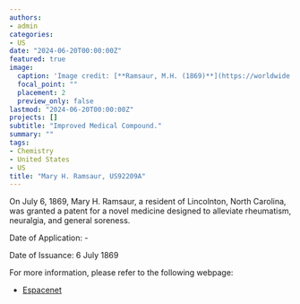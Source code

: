 ```yaml
---
authors:
- admin
categories:
- US
date: "2024-06-20T00:00:00Z"
featured: true
image:
  caption: 'Image credit: [**Ramsaur, M.H. (1869)**](https://worldwide.espacenet.com/patent/search/family/002161687/publication/US92209A?q=pn%3DUS92209A)'
  focal_point: ""
  placement: 2
  preview_only: false
lastmod: "2024-06-20T00:00:00Z"
projects: []
subtitle: "Improved Medical Compound."
summary: ""
tags:
- Chemistry
- United States 
- US
title: "Mary H. Ramsaur, US92209A"
---
```

On July 6, 1869, Mary H. Ramsaur, a resident of Lincolnton, North Carolina, was granted a patent for a novel medicine designed to alleviate rheumatism, neuralgia, and general soreness.

Date of Application: -

Date of Issuance: 6 July 1869

For more information, please refer to the following webpage: 

- [Espacenet](https://worldwide.espacenet.com/patent/search/family/002161687/publication/US92209A?q=pn%3DUS92209A)
